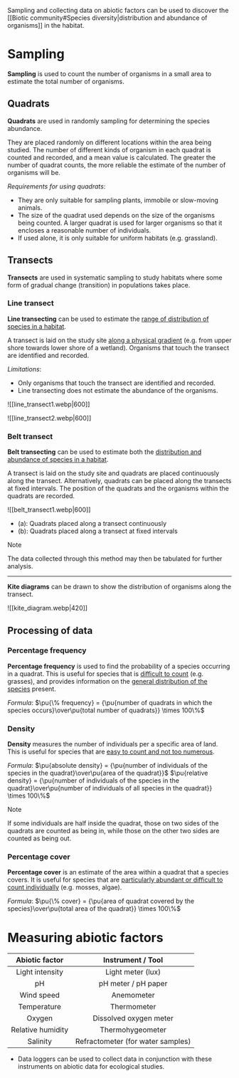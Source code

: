 Sampling and collecting data on abiotic factors can be used to discover the [[Biotic community#Species diversity|distribution and abundance of organisms]] in the habitat.

# Sampling
**Sampling** is used to count the number of organisms in a small area to estimate the total number of organisms.

## Quadrats
**Quadrats** are used in randomly sampling for determining the species abundance.

They are placed randomly on different locations within the area being studied. The number of different kinds of organism in each quadrat is counted and recorded, and a mean value is calculated. The greater the number of quadrat counts, the more reliable the estimate of the number of organisms will be.

*Requirements for using quadrats*:
- They are only suitable for sampling plants, immobile or slow-moving animals.
- The size of the quadrat used depends on the size of the organisms being counted. A larger quadrat is used for larger organisms so that it encloses a reasonable number of individuals.
- If used alone, it is only suitable for uniform habitats (e.g. grassland).

## Transects
**Transects** are used in systematic sampling to study habitats where some form of gradual change (transition) in populations takes place.

### Line transect
**Line transecting** can be used to estimate the <u>range of distribution of species in a habitat</u>.

A transect is laid on the study site <u>along a physical gradient</u> (e.g. from upper shore towards lower shore of a wetland). Organisms that touch the transect are identified and recorded.
		
*Limitations*:
- Only organisms that touch the transect are identified and recorded.
- Line transecting does not estimate the abundance of the organisms.


![[line_transect1.webp|600]]

![[line_transect2.webp|600]]

### Belt transect
**Belt transecting** can be used to estimate both the <u>distribution and abundance of species in a habitat</u>.

A transect is laid on the study site and quadrats are placed continuously along the transect. Alternatively, quadrats can be placed along the transects at fixed intervals. The position of the quadrats and the organisms within the quadrats are recorded.

![[belt_transect1.webp|600]]
- (a): Quadrats placed along a transect continuously
- (b): Quadrats placed along a transect at fixed intervals

> [!note]
> The data collected through this method may then be tabulated for further analysis.

---

**Kite diagrams** can be drawn to show the distribution of organisms along the transect.

![[kite_diagram.webp|420]]

## Processing of data
### Percentage frequency
**Percentage frequency** is used to find the probability of a species occurring in a quadrat. This is useful for species that is <u>difficult to count</u> (e.g. grasses), and provides information on the <u>general distribution of the species</u> present.

*Formula*:
$\pu{\% frequency} = {\pu{number of quadrats in which the species occurs}\over\pu{total number of quadrats}} \times 100\%$

### Density
**Density** measures the number of individuals per a specific area of land. This is useful for species that are <u>easy to count and not too numerous</u>.

*Formula*:
$\pu{absolute density} = {\pu{number of individuals of the species in the quadrat}\over\pu{area of the quadrat}}$
$\pu{relative density} = {\pu{number of individuals of the species in the quadrat}\over\pu{number of individuals of all species in the quadrat}} \times 100\%$

> [!note]
> If some individuals are half inside the quadrat, those on two sides of the quadrats are counted as being in, while those on the other two sides are counted as being out.

### Percentage cover
**Percentage cover** is an estimate of the area within a quadrat that a species covers. It is useful for species that are <u>particularly abundant or difficult to count individually</u> (e.g. mosses, algae).

*Formula*:
$\pu{\% cover} = {\pu{area of quadrat covered by the species}\over\pu{total area of the quadrat}} \times 100\%$

# Measuring abiotic factors
| Abiotic factor | Instrument / Tool |
| :--: | :--: |
| Light intensity | Light meter (lux) |
| pH | pH meter / pH paper |
| Wind speed | Anemometer |
| Temperature | Thermometer |
| Oxygen | Dissolved oxygen meter |
| Relative humidity | Thermohygeometer |
| Salinity | Refractometer (for water samples) |

- Data loggers can be used to collect data in conjunction with these instruments on abiotic data for ecological studies.

<!-- Consider importing diagrams for reference after HKDSE 2024 -->

